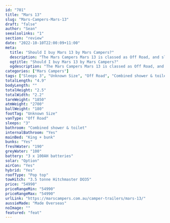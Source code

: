 ```yaml
---
id: "701"
title: "Mars 13"
slug: "Mars-Campers-Mars-13"
draft: "false"
author: "Sean"
seealsolinks: "1"
section: "review"
date: "2022-10-10T22:00:09+11:00"
meta:
  title: "Should I buy Mars 13 by Mars Campers?"
  description: "The Mars Campers Mars 13 is classed as Off Road, and sleeps 3 people. It is Made Overseas and comes in at Unknown Size. It generally has Combined shower & toilet."
  ogtitle: "Should I buy Mars 13 by Mars Campers?"
  ogdescription: "The Mars Campers Mars 13 is classed as Off Road, and sleeps 3 people. It is Made Overseas and comes in at Unknown Size. It generally has Combined shower & toilet."
categories: ["Mars Campers"]
tags: ["Sleeps 3", "Unknown Size", "Off Road", "Combined shower & toilet", "Pop top", "50 - 60k"]
totalLength: "4.9"
bodyLength: ""
totalHeight: "2.5"
totalWidth: "2.2"
tareWeight: "1850"
atmWeight: "2700"
ballWeight: "180"
footTag: "Unknown Size"
vanType: "Off Road"
sleeps: "3"
bathroom: "Combined shower & toilet"
internalBathroom: "Yes"
mainBed: "King + bunk"
bunks: "Yes"
freshWater: "190"
greyWater: "100"
battery: "3 x 100AH batteries"
solar: "Option"
airCon: "Yes"
hybrid: "Yes"
roofType: "Pop top"
towHitch: "3.5 tonne Hitchmaster DO35"
price: "54990"
priceRangeMin: "54990"
priceRangeMax: "54990"
urlLink: "https://marscampers.com.au/camper-trailers/mars-13/"
aussieMade: "Made Overseas"
noImage: ""
featured: "feat"
---
```

